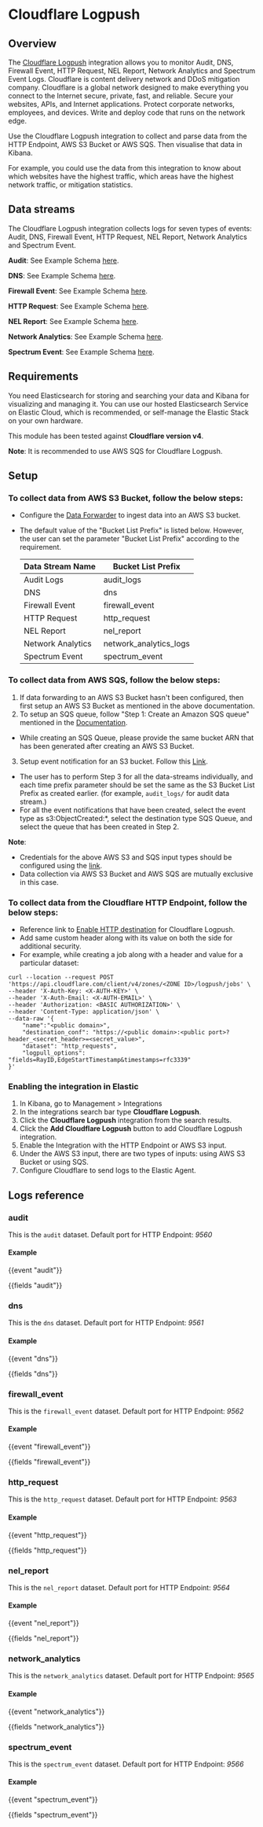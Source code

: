 # Cloudflare Logpush

## Overview

The [Cloudflare Logpush](https://www.cloudflare.com/) integration allows you to monitor Audit, DNS, Firewall Event, HTTP Request, NEL Report, Network Analytics and Spectrum Event Logs. Cloudflare is content delivery network and DDoS mitigation company. Cloudflare is a global network designed to make everything you connect to the Internet secure, private, fast, and reliable. Secure your websites, APIs, and Internet applications. Protect corporate networks, employees, and devices. Write and deploy code that runs on the network edge.

Use the Cloudflare Logpush integration to collect and parse data from the HTTP Endpoint, AWS S3 Bucket or AWS SQS. Then visualise that data in Kibana.

For example, you could use the data from this integration to know about which websites have the highest traffic, which areas have the highest network traffic, or mitigation statistics.

## Data streams

The Cloudflare Logpush integration collects logs for seven types of events: Audit, DNS, Firewall Event, HTTP Request, NEL Report, Network Analytics and Spectrum Event.

**Audit**: See Example Schema [here](https://developers.cloudflare.com/logs/reference/log-fields/account/audit_logs/).

**DNS**: See Example Schema [here](https://developers.cloudflare.com/logs/reference/log-fields/zone/dns_logs/).

**Firewall Event**: See Example Schema [here](https://developers.cloudflare.com/logs/reference/log-fields/zone/firewall_events/).

**HTTP Request**: See Example Schema [here](https://developers.cloudflare.com/logs/reference/log-fields/zone/http_requests/).

**NEL Report**: See Example Schema [here](https://developers.cloudflare.com/logs/reference/log-fields/zone/nel_reports/).

**Network Analytics**: See Example Schema [here](https://developers.cloudflare.com/logs/reference/log-fields/account/network_analytics_logs/).

**Spectrum Event**: See Example Schema [here](https://developers.cloudflare.com/logs/reference/log-fields/zone/spectrum_events/).

## Requirements

You need Elasticsearch for storing and searching your data and Kibana for visualizing and managing it. You can use our hosted Elasticsearch Service on Elastic Cloud, which is recommended, or self-manage the Elastic Stack on your own hardware.

This module has been tested against **Cloudflare version v4**.

**Note**: It is recommended to use AWS SQS for Cloudflare Logpush.

## Setup

### To collect data from AWS S3 Bucket, follow the below steps:
- Configure the [Data Forwarder](https://developers.cloudflare.com/logs/get-started/enable-destinations/aws-s3/) to ingest data into an AWS S3 bucket.
- The default value of the "Bucket List Prefix" is listed below. However, the user can set the parameter "Bucket List Prefix" according to the requirement.

  | Data Stream Name  | Bucket List Prefix     |
  | ----------------- | ---------------------- |
  | Audit Logs        | audit_logs             |
  | DNS               | dns                    |
  | Firewall Event    | firewall_event         |
  | HTTP Request      | http_request           |
  | NEL Report        | nel_report             |
  | Network Analytics | network_analytics_logs |
  | Spectrum Event    | spectrum_event         |

### To collect data from AWS SQS, follow the below steps:
1. If data forwarding to an AWS S3 Bucket hasn't been configured, then first setup an AWS S3 Bucket as mentioned in the above documentation.
2. To setup an SQS queue, follow "Step 1: Create an Amazon SQS queue" mentioned in the [Documentation](https://docs.aws.amazon.com/AmazonS3/latest/userguide/ways-to-add-notification-config-to-bucket.html).
  - While creating an SQS Queue, please provide the same bucket ARN that has been generated after creating an AWS S3 Bucket.
3. Setup event notification for an S3 bucket. Follow this [Link](https://docs.aws.amazon.com/AmazonS3/latest/userguide/enable-event-notifications.html).
  - The user has to perform Step 3 for all the data-streams individually, and each time prefix parameter should be set the same as the S3 Bucket List Prefix as created earlier. (for example, `audit_logs/` for audit data stream.)
  - For all the event notifications that have been created, select the event type as s3:ObjectCreated:*, select the destination type SQS Queue, and select the queue that has been created in Step 2.

**Note**:
  - Credentials for the above AWS S3 and SQS input types should be configured using the [link](https://www.elastic.co/guide/en/beats/filebeat/current/filebeat-input-aws-s3.html#aws-credentials-config).
  - Data collection via AWS S3 Bucket and AWS SQS are mutually exclusive in this case.

### To collect data from the Cloudflare HTTP Endpoint, follow the below steps:
- Reference link to [Enable HTTP destination](https://developers.cloudflare.com/logs/get-started/enable-destinations/http/) for Cloudflare Logpush.
- Add same custom header along with its value on both the side for additional security.
- For example, while creating a job along with a header and value for a particular dataset:
```
curl --location --request POST 'https://api.cloudflare.com/client/v4/zones/<ZONE ID>/logpush/jobs' \
--header 'X-Auth-Key: <X-AUTH-KEY>' \
--header 'X-Auth-Email: <X-AUTH-EMAIL>' \
--header 'Authorization: <BASIC AUTHORIZATION>' \
--header 'Content-Type: application/json' \
--data-raw '{
    "name":"<public domain>",
    "destination_conf": "https://<public domain>:<public port>?header_<secret_header>=<secret_value>",
    "dataset": "http_requests",
    "logpull_options": "fields=RayID,EdgeStartTimestamp&timestamps=rfc3339"
}'
```

### Enabling the integration in Elastic
1. In Kibana, go to Management > Integrations
2. In the integrations search bar type **Cloudflare Logpush**.
3. Click the **Cloudflare Logpush** integration from the search results.
4. Click the **Add Cloudflare Logpush** button to add Cloudflare Logpush integration.
5. Enable the Integration with the HTTP Endpoint or AWS S3 input.
6. Under the AWS S3 input, there are two types of inputs: using AWS S3 Bucket or using SQS.
7. Configure Cloudflare to send logs to the Elastic Agent.

## Logs reference

### audit

This is the `audit` dataset.
Default port for HTTP Endpoint: _9560_

#### Example

{{event "audit"}}

{{fields "audit"}}

### dns

This is the `dns` dataset.
Default port for HTTP Endpoint: _9561_

#### Example

{{event "dns"}}

{{fields "dns"}}

### firewall_event

This is the `firewall_event` dataset.
Default port for HTTP Endpoint: _9562_

#### Example

{{event "firewall_event"}}

{{fields "firewall_event"}}

### http_request

This is the `http_request` dataset.
Default port for HTTP Endpoint: _9563_

#### Example

{{event "http_request"}}

{{fields "http_request"}}

### nel_report

This is the `nel_report` dataset.
Default port for HTTP Endpoint: _9564_

#### Example

{{event "nel_report"}}

{{fields "nel_report"}}

### network_analytics

This is the `network_analytics` dataset.
Default port for HTTP Endpoint: _9565_

#### Example

{{event "network_analytics"}}

{{fields "network_analytics"}}

### spectrum_event

This is the `spectrum_event` dataset.
Default port for HTTP Endpoint: _9566_

#### Example

{{event "spectrum_event"}}

{{fields "spectrum_event"}}